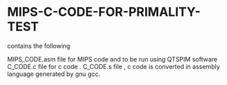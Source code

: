 # MIPS-C-CODE-FOR-PRIMALITY-TEST
contains the following

MIPS_CODE.asm file for MIPS code and to be run using QTSPIM software
C_CODE.c file for c code .
C_CODE.s file , c code is converted in assembly language generated by gnu gcc. 
